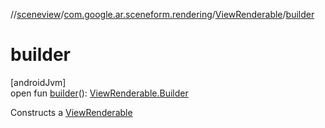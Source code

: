 //[sceneview](../../../index.md)/[com.google.ar.sceneform.rendering](../index.md)/[ViewRenderable](index.md)/[builder](builder.md)

# builder

[androidJvm]\
open fun [builder](builder.md)(): [ViewRenderable.Builder](-builder/index.md)

Constructs a [ViewRenderable](index.md)
